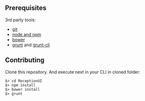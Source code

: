 ## Prerequisites

3rd party tools:

* [git](http://git-scm.com/book/en/Getting-Started-Installing-Git)
* [node and npm](http://nodejs.org/download/)
* [bower](http://bower.io/)
* [grunt](http://gruntjs.com/) and [grunt-cli](https://github.com/gruntjs/grunt-cli)

## Contributing

Clone this repository. And execute next in your CLI in cloned folder:

```
$> cd ReceptionUI
$> npm install
$> bower install
$> grunt
```
